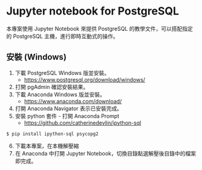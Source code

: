 # Jupyter notebook for PostgreSQL
本專案使用 Jupyter Notebook 來提供 PostgreSQL 的教學文件，可以搭配指定的 PostgreSQL 主機，進行即時互動式的操作。

## 安裝 (Windows)
1. 下載 PostgreSQL Windows 版並安裝。
   - https://www.postgresql.org/download/windows/
2. 打開 pgAdmin 確認安裝結果。
3. 下載 Anaconda Windows 版並安裝。
   - https://www.anaconda.com/download/
4. 打開 Anaconda Navigator 表示已安裝完成。
5. 安裝 python 套件 - 打開 Anaconda Prompt
   - https://github.com/catherinedevlin/ipython-sql
   
```
$ pip install ipython-sql psycopg2
```

6. 下載本專案，在本機解壓縮
7. 在 Anaconda 中打開 Jupyter Notebook，切換目錄點選解壓後目錄中的檔案即完成。